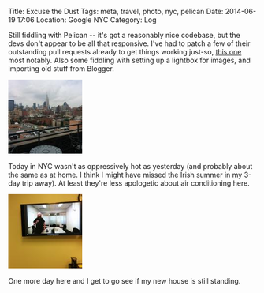 Title: Excuse the Dust
Tags: meta, travel, photo, nyc, pelican
Date: 2014-06-19 17:06
Location: Google NYC
Category: Log

Still fiddling with Pelican -- it's got a reasonably nice codebase, but the devs don't appear to be all that responsive. I've had to patch a few of their outstanding
pull requests already to get things working just-so, [this one] most notably. Also some fiddling with setting up a lightbox for images, and importing old stuff from Blogger.

<a href="/images/20140619-nycsky.jpg">![Videoconference Selfie](/images/thumbs/thumbnail_square/20140619-nycsky.jpg)</a>

Today in NYC wasn't as oppressively hot as yesterday (and probably about the same as at home. I think I might have missed the Irish summer in my 3-day trip away). At least they're less apologetic about air conditioning here.

<a href="/images/20140619-gvc.jpg">![Videoconference Selfie](/images/thumbs/thumbnail_square/20140619-gvc.jpg)</a>

One more day here and I get to go see if my new house is still standing.

  [this one]: https://github.com/getpelican/pelican-plugins/pull/187
